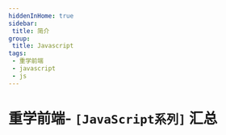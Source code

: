 ```yaml
---
hiddenInHome: true
sidebar:
 title: 简介
group:
 title: Javascript
tags:
 - 重学前端
 - javascript
 - js
---
```


# 重学前端- `[JavaScript系列]` 汇总
